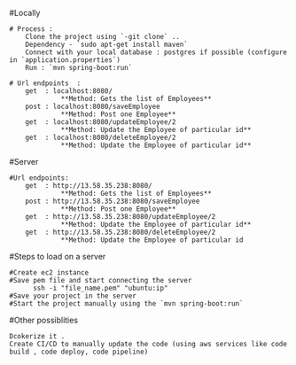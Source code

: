 #Locally

    # Process :
        Clone the project using `-git clone` ..
        Dependency - `sudo apt-get install maven`
        Connect with your local database : postgres if possible (configure in `application.properties`)
        Run : `mvn spring-boot:run`
    
    # Url endpoints  :
        get  : localhost:8080/
                 **Method: Gets the list of Employees**
        post : localhost:8080/saveEmployee
                 **Method: Post one Employee**
        get  : localhost:8080/updateEmployee/2
                 **Method: Update the Employee of particular id**
        get  : localhost:8080/deleteEmployee/2
                 **Method: Update the Employee of particular id** 

#Server 

    #Url endpoints: 
        get  : http://13.58.35.238:8080/
                 **Method: Gets the list of Employees**
        post : http://13.58.35.238:8080/saveEmployee
                 **Method: Post one Employee**
        get  : http://13.58.35.238:8080/updateEmployee/2
                 **Method: Update the Employee of particular id**
        get  : http://13.58.35.238:8080/deleteEmployee/2
                 **Method: Update the Employee of particular id  

#Steps to load on a server

    #Create ec2 instance 
    #Save pem file and start connecting the server 
          ssh -i "file_name.pem" "ubuntu:ip"
    #Save your project in the server 
    #Start the project manually using the `mvn spring-boot:run`


#Other possiblities 
    
    Dcokerize it .
    Create CI/CD to manually update the code (using aws services like code build , code deploy, code pipeline)


